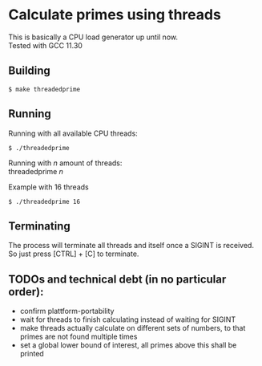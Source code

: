# Calculate primes using threads
This is basically a CPU load generator up until now.  
Tested with GCC 11.30
## Building
```
$ make threadedprime
```
## Running
Running with all available CPU threads:
```
$ ./threadedprime
```
Running with *n* amount of threads:  
threadedprime *n*  
  
Example with 16 threads

```
$ ./threadedprime 16
```
## Terminating
The process will terminate all threads and itself once a SIGINT is received. So just press [CTRL] + [C] to terminate.
## TODOs and technical debt (in no particular order):
* confirm plattform-portability
* wait for threads to finish calculating instead of waiting for SIGINT
* make threads actually calculate on different sets of numbers, to that primes are not found multiple times
* set a global lower bound of interest, all primes above this shall be printed
